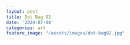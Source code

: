 ```yaml
---
layout: post
title: Dot Bag 02
date: '2024-07-08'
categories: art
feature_image: "/assets/images/dot-bag02.jpg"
---
```

